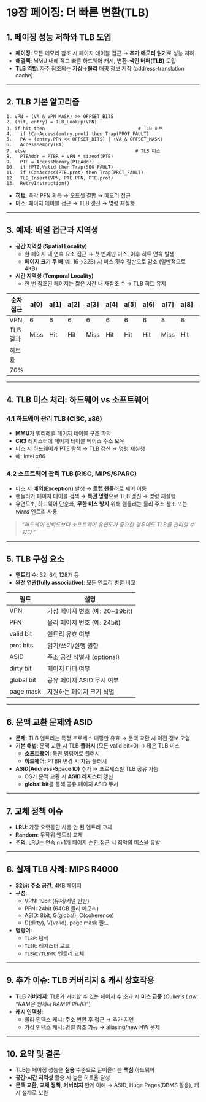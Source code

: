 
# 19장 페이징: 더 빠른 변환(TLB)
## 1. 페이징 성능 저하와 TLB 도입

- **페이징**: 모든 메모리 참조 시 페이지 테이블 접근 → **추가 메모리 읽기**로 성능 저하
- **해결책**: MMU 내에 작고 빠른 하드웨어 캐시, **변환-색인 버퍼(TLB)** 도입
- **TLB 역할**: 자주 참조되는 **가상→물리** 매핑 정보 저장 (address-translation cache)

---

## 2. TLB 기본 알고리즘

```pseudo
1. VPN = (VA & VPN_MASK) >> OFFSET_BITS
2. (hit, entry) = TLB_Lookup(VPN)
3. if hit then                                  # TLB 히트
4.   if !CanAccess(entry.prot) then Trap(PROT_FAULT)
5.   PA = (entry.PFN << OFFSET_BITS) | (VA & OFFSET_MASK)
6.   AccessMemory(PA)
7. else                                        # TLB 미스
8.   PTEAddr = PTBR + VPN * sizeof(PTE)
9.   PTE = AccessMemory(PTEAddr)
10.  if !PTE.Valid then Trap(SEG_FAULT)
11.  if !CanAccess(PTE.prot) then Trap(PROT_FAULT)
12.  TLB_Insert(VPN, PTE.PFN, PTE.prot)
13.  RetryInstruction()
```

- **히트**: 즉각 PFN 획득 → 오프셋 결합 → 메모리 접근
- **미스**: 페이지 테이블 접근 → TLB 갱신 → 명령 재실행

---

## 3. 예제: 배열 접근과 지역성

- **공간 지역성 (Spatial Locality)**
    - 한 페이지 내 연속 요소 접근 → 첫 번째만 미스, 이후 히트 연속 발생
    - **페이지 크기 두 배**(예: 16→32B) 시 미스 횟수 절반으로 감소 (일반적으로 4KB)
- **시간 지역성 (Temporal Locality)**
    - 한 번 참조된 페이지는 짧은 시간 내 재참조 ↑ → TLB 히트 유지

| 순차 접근    | a[0] | a[1] | a[2] | a[3] | a[4] | a[5] | a[6] | a[7] | a[8] | a[9] |
|------------|------|------|------|------|------|------|------|------|------|------|
| VPN        | 6    | 6    | 6    | 6    | 6    | 6    | 6    | 8    | 8    | 8    |
| TLB 결과    | Miss | Hit  | Hit  | Miss | Hit  | Hit  | Hit  | Miss | Hit  | Hit  |
| 히트율      |
|   70%     |      |      |      |      |      |      |      |      |      |

---

## 4. TLB 미스 처리: 하드웨어 vs 소프트웨어 

### 4.1 하드웨어 관리 TLB (CISC, x86)
- **MMU**가 멀티레벨 페이지 테이블 구조 파악
- **CR3** 레지스터에 페이지 테이블 베이스 주소 보유
- 미스 시 하드웨어가 PTE 탐색 → TLB 갱신 → 명령 재실행
- 예: Intel x86

### 4.2 소프트웨어 관리 TLB (RISC, MIPS/SPARC)
- 미스 시 **예외(Exception)** 발생 → **트랩 핸들러**로 제어 이동
- 핸들러가 페이지 테이블 검색 → **특권 명령**으로 TLB 갱신 → 명령 재실행
- 유연도↑, 하드웨어 단순화, **무한 미스 방지** 위해 핸들러는 물리 주소 참조 또는 *wired* 엔트리 사용

> _“하드웨어 신뢰도보다 소프트웨어 유연도가 중요한 경우에도 TLB를 관리할 수 있다.”_

---

## 5. TLB 구성 요소 

- **엔트리 수**: 32, 64, 128개 등
- **완전 연관(fully associative)**: 모든 엔트리 병렬 비교

| 필드        | 설명                                           |
| ----------- | ---------------------------------------------- |
| VPN         | 가상 페이지 번호 (예: 20~19bit)               |
| PFN         | 물리 페이지 번호 (예: 24bit)                  |
| valid bit   | 엔트리 유효 여부                              |
| prot bits   | 읽기/쓰기/실행 권한                            |
| ASID        | 주소 공간 식별자 (optional)                   |
| dirty bit   | 페이지 더티 여부                               |
| global bit  | 공유 페이지 ASID 무시 여부                    |
| page mask   | 지원하는 페이지 크기 식별                      |

---

## 6. 문맥 교환 문제와 ASID 

- **문제**: TLB 엔트리는 특정 프로세스 매핑만 유효 → 문맥 교환 시 이전 정보 오염
- **기본 해법**: 문맥 교환 시 TLB **플러시** (모든 valid bit=0) → 많은 TLB 미스
    - **소프트웨어**: 특권 명령어로 플러시
    - **하드웨어**: PTBR 변경 시 자동 플러시
- **ASID(Address-Space ID)** 추가 → 프로세스별 TLB 공유 가능
    - OS가 문맥 교환 시 **ASID 레지스터** 갱신
    - **global bit**를 통해 공유 페이지 ASID 무시

---

## 7. 교체 정책 이슈 

- **LRU**: 가장 오랫동안 사용 안 된 엔트리 교체
- **Random**: 무작위 엔트리 교체
- **주의**: LRU는 연속 n+1개 페이지 순환 접근 시 최악의 미스율 유발

---

## 8. 실제 TLB 사례: MIPS R4000 

- **32bit 주소 공간**, 4KB 페이지
- **구성**:
    - VPN: 19bit (유저/커널 반반)
    - PFN: 24bit (64GB 물리 메모리)
    - ASID: 8bit, G(global), C(coherence)
    - D(dirty), V(valid), page mask 필드
- **명령어**:
    - `TLBP`: 탐색
    - `TLBR`: 레지스터 로드
    - `TLBWI/TLBWR`: 엔트리 교체

---

## 9. 추가 이슈: TLB 커버리지 & 캐시 상호작용

- **TLB 커버리지**: TLB가 커버할 수 있는 페이지 수 초과 시 **미스 급증** (_Culler’s Law: “RAM은 언제나 RAM이 아니다”_)
- **캐시 인덱싱**:
    - 물리 인덱스 캐시: 주소 변환 후 접근 → 추가 지연
    - 가상 인덱스 캐시: 병렬 참조 가능 → aliasing/new HW 문제

---

## 10. 요약 및 결론 

- TLB는 페이징 성능을 **실용** 수준으로 끌어올리는 **핵심** 하드웨어
- **공간·시간 지역성** 활용 시 높은 히트율 달성
- **문맥 교환, 교체 정책, 커버리지** 한계 이해 → ASID, Huge Pages(DBMS 활용), 캐시 설계로 보완



